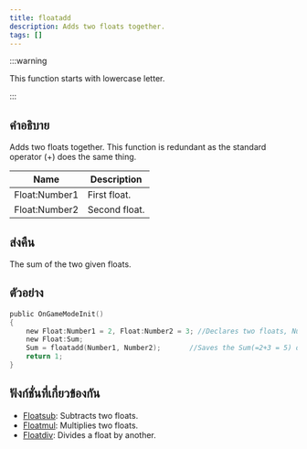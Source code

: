 ```yaml
---
title: floatadd
description: Adds two floats together.
tags: []
---
```


:::warning

This function starts with lowercase letter.

:::

## คำอธิบาย

Adds two floats together. This function is redundant as the standard operator (+) does the same thing.

| Name          | Description   |
| ------------- | ------------- |
| Float:Number1 | First float.  |
| Float:Number2 | Second float. |

## ส่งคืน

The sum of the two given floats.

## ตัวอย่าง

```c
public OnGameModeInit()
{
    new Float:Number1 = 2, Float:Number2 = 3; //Declares two floats, Number1 (2) and Number2 (3)
    new Float:Sum;
    Sum = floatadd(Number1, Number2);       //Saves the Sum(=2+3 = 5) of Number1 and Number2 in the float "Sum"
    return 1;
}
```

## ฟังก์ชั่นที่เกี่ยวข้องกัน

- [Floatsub](../functions/Floatsub): Subtracts two floats.
- [Floatmul](../functions/Floatmul): Multiplies two floats.
- [Floatdiv](../functions/Floatdiv): Divides a float by another.
